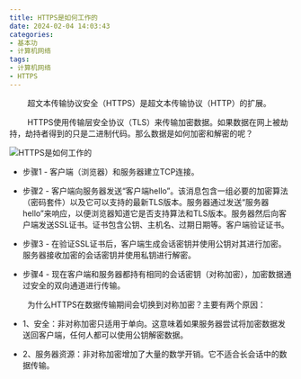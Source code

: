 ```yaml
---
title: HTTPS是如何工作的
date: 2024-02-04 14:03:43
categories: 
- 基本功
- 计算机网络
tags:
- 计算机网络
- HTTPS
---
```


&ensp;&ensp;&ensp;&ensp; 超文本传输协议安全（HTTPS）是超文本传输协议（HTTP）的扩展。

&ensp;&ensp;&ensp;&ensp; HTTPS使用传输层安全协议（TLS）来传输加密数据。如果数据在网上被劫持，劫持者得到的只是二进制代码。那么数据是如何加密和解密的呢？

![HTTPS是如何工作的](/pic/基本功/计算机网络/HTTPS是如何工作的/HTTPS是如何工作的.jpeg)

* 步骤1 - 客户端（浏览器）和服务器建立TCP连接。

* 步骤2 - 客户端向服务器发送“客户端hello”。该消息包含一组必要的加密算法（密码套件）以及它可以支持的最新TLS版本。服务器通过发送“服务器hello”来响应，以便浏览器知道它是否支持算法和TLS版本。服务器然后向客户端发送SSL证书。证书包含公钥、主机名、过期日期等。客户端验证证书。

* 步骤3 - 在验证SSL证书后，客户端生成会话密钥并使用公钥对其进行加密。服务器接收加密的会话密钥并使用私钥进行解密。

* 步骤4 - 现在客户端和服务器都持有相同的会话密钥（对称加密），加密数据通过安全的双向通道进行传输。

&ensp;&ensp;&ensp;&ensp; 为什么HTTPS在数据传输期间会切换到对称加密？主要有两个原因：

* 1、安全：非对称加密只适用于单向。这意味着如果服务器尝试将加密数据发送回客户端，任何人都可以使用公钥解密数据。

* 2、服务器资源：非对称加密增加了大量的数学开销。它不适合长会话中的数据传输。
